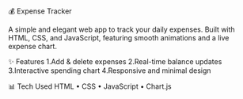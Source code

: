💰 Expense Tracker

A simple and elegant web app to track your daily expenses.
Built with HTML, CSS, and JavaScript, featuring smooth animations and a live expense chart.

✨ Features
1.Add & delete expenses
2.Real-time balance updates
3.Interactive spending chart
4.Responsive and minimal design

📊 Tech Used
HTML • CSS • JavaScript • Chart.js
